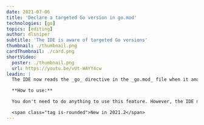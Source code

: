 ```yaml
---
date: 2021-07-06
title: 'Declare a targeted Go version in go.mod'
technologies: [go]
topics: [editing]
author: dlsniper
subtitle: 'The IDE is aware of targeted Go versions'
thumbnail: ./thumbnail.png
cardThumbnail: ./card.png
shortVideo:
  poster: ./thumbnail.png
  url: https://youtu.be/vUt-WAYY4cw
leadin: |
  The IDE now reads the _go_ directive in the _go.mod_ file when it analyzes files.

  **How to use:**

  You don't need to do anything to use this feature. However, the IDE might suggest new operations based on the difference between the project SDK and the targeted Go version via _go.mod_.

  <span class="tag is-rounded">New in 2021.2</span>
---
```

